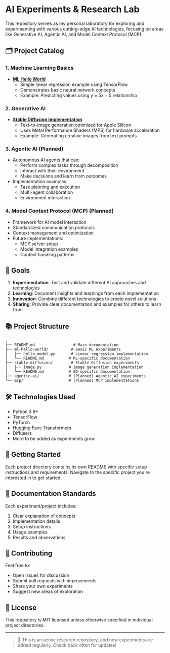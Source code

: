 # AI Experiments & Research Lab

This repository serves as my personal laboratory for exploring and experimenting with various cutting-edge AI technologies, focusing on areas like Generative AI, Agentic AI, and Model Context Protocol (MCP).

## 🗂 Project Catalog

### 1. Machine Learning Basics
- **[ML Hello World](./ml-hello-world/README.md)**
  - Simple linear regression example using TensorFlow
  - Demonstrates basic neural network concepts
  - Example: Predicting values using y = 5x + 5 relationship

### 2. Generative AI
- **[Stable Diffusion Implementation](./stable-diffusion/README.md)**
  - Text-to-image generation optimized for Apple Silicon
  - Uses Metal Performance Shaders (MPS) for hardware acceleration
  - Example: Generating creative images from text prompts

### 3. Agentic AI (Planned)
- Autonomous AI agents that can:
  - Perform complex tasks through decomposition
  - Interact with their environment
  - Make decisions and learn from outcomes
- Implementation examples:
  - Task planning and execution
  - Multi-agent collaboration
  - Environment interaction

### 4. Model Context Protocol (MCP) (Planned)
- Framework for AI model interaction
- Standardized communication protocols
- Context management and optimization
- Future implementations:
  - MCP server setup
  - Model integration examples
  - Context handling patterns

## 🎯 Goals

1. **Experimentation**: Test and validate different AI approaches and technologies
2. **Learning**: Document insights and learnings from each implementation
3. **Innovation**: Combine different technologies to create novel solutions
4. **Sharing**: Provide clear documentation and examples for others to learn from

## 📚 Project Structure

```
.
├── README.md                 # Main documentation
├── ml-hello-world/          # Basic ML experiments
│   ├── hello-model.py       # Linear regression implementation
│   └── README.md           # ML-specific documentation
├── stable-diffusion/        # Stable Diffusion experiments
│   ├── image.py            # Image generation implementation
│   └── README.md           # SD-specific documentation
├── agentic-ai/             # (Planned) Agentic AI experiments
└── mcp/                    # (Planned) MCP implementations
```

## 🛠 Technologies Used

- Python 3.9+
- TensorFlow
- PyTorch
- Hugging Face Transformers
- Diffusers
- More to be added as experiments grow

## 🚀 Getting Started

Each project directory contains its own README with specific setup instructions and requirements. Navigate to the specific project you're interested in to get started.

## 📝 Documentation Standards

Each experiment/project includes:
1. Clear explanation of concepts
2. Implementation details
3. Setup instructions
4. Usage examples
5. Results and observations

## 🤝 Contributing

Feel free to:
- Open issues for discussion
- Submit pull requests with improvements
- Share your own experiments
- Suggest new areas of exploration

## 📄 License

This repository is MIT licensed unless otherwise specified in individual project directories.

---

> 🔬 This is an active research repository, and new experiments are added regularly. Check back often for updates!